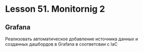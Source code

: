 # Lesson 51. Monitornig 2

## Grafana
Реализовать автоматическое добавление источника данных и созданных дашбордов в Grafana в соответсвии с IaC

